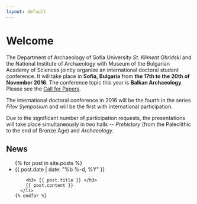 ```yaml
---
layout: default
---
```


# Welcome

The Department of Archaeology of Sofia University *St. Kliment
Ohridski* and the National Institute of Archaeology with Museum of the
Bulgarian Academy of Sciences jointly organize an international
doctoral student conference. It will take place in **Sofia, Bulgaria**
from **the 17th to the 20th of November 2016**. The conference topic
this year is **Balkan Archaeology**. Please see the [Call for
Papers](/call-for-papers/).

The international doctoral conference in 2016 will be the fourth in
the series *Filov Symposium* and will be the first with international
participation.

Due to the significant number of participation requests, the
presentations will take place simultaneously in two halls --
*Prehistory* (from the Paleolithic to the end of Bronze Age) and
*Archaeology*.

## News

<div class="home">
  <ul class="post-list">
    {% for post in site.posts %}
      <li>
        <span class="post-meta">{{ post.date | date: "%b %-d, %Y" }}</span>

        <h3> {{ post.title }} </h3>
        {{ post.content }}
      </li>
    {% endfor %}
  </ul>
</div>
